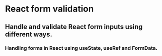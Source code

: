 # React form validation
## Handle and validate React form inputs using different ways. 
### Handling forms in React using useState, useRef and FormData.
